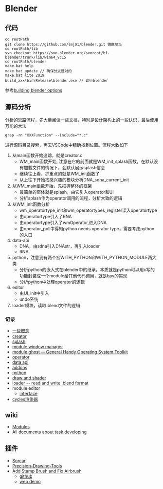 # Blender

## 代码

```shell
cd rootPath
git clone https://github.com/lmj01/blender.git 镜像地址
cd rootPath/lib 
svn checkout https://svn.blender.org/svnroot/bf-blender/trunk/lib/win64_vc15
cd rootPath/blender 
make.bat help
make.bat update // 确保分支是对的 
make.bat lite 2019
build_xxx\bin\Release\blender.exe // 运行blender
```
参考[building blender options](https://wiki.blender.org/wiki/Building_Blender/Options)

## 源码分析

分析的思路流程，先大量阅读一些文档，特别是设计架构上的一些认识，最后使用万能的大法
```shell
grep -rn "XXXFunction" --include="*.c"
```
进行源码目录搜索，再去VSCode中精确找到位置。流程大致如下

1. 从main函数开始追踪，就是creator.c
    - WM_main函数开始, 注意在它的前面就是WM_init_splash函数，在默认没有加载文件的情况下，会默认展示splash信息
    - 继续往上看，抓重点的就是WM_init函数了
    - 从上往下开始找感兴趣的模块分析DNA_sdna_current_init
2. 从WM_main函数开始，先把握整体的框架
	- 最简单的窗体就是splash，由它引入operator和UI
    - 分析splash作为operator调用的流程，分析大致的逻辑
3. 从WM_init函数分析
    - wm_operatortype_init和wm_operatortypes_register深入operatortype
    - 由operatortype引入了RNA
    - 由operatortype引入了wmOperator,进入DNA
    - 由operator_poll中得知python needs operator type，需要考虑python的入口
4. data-api
    - DNA，由sdna引入DNAstr，再引入loader
    - RNA
5. python，注意到有两个宏WITH_PYTHON和WITH_PYTHON_MODULE两大类
    - 分析python的嵌入式在blender中的继承，本质就是python可以用c写的功能封装成一个module给其他代码调用，就是bpy的实现
    - 分析python中处理operator的逻辑
6. editor
    - 由UI_init中引入
    - undo系统
7. loader模块，读取.blend文件的逻辑

### 记录

- [一些概念](./concepts/blender.md)
- [creator](./concepts/creator.md)
- [splash](./concepts/splash.md)
- [module window manager](./concepts/windowmanager.md)
- [module ghost -- General Handy Operating System Toolkit](./concepts/ghost.md)
- [operator](./concepts/operator.md)
- [data api](./concepts/data_api.md)
- [addons](./concepts/addon.md)
- [python](./concepts/python.md)
- [draw and shader](./concepts/index.md)
- [loader -- read and write .blend format](./concepts/loader.md)
- module editor
    - [interface](./editors/interface.md)
- [cycles渲染器](./cycles.md)

## wiki

- [Modules](https://wiki.blender.org/wiki/Modules)
- [All documents about task developing](https://developer.blender.org/search/)

## 插件

- [Sorcar](https://github.com/aachman98/Sorcar)
- [Precision-Drawing-Tools](https://github.com/Clockmender/Precision-Drawing-Tools)
- [Add Stamp Brush and Fix Airbrush](https://devtalk.blender.org/t/add-stamp-brush-and-fix-airbrush/30884)
    - [github](https://github.com/ShenCiao/Ciallo)
    - [web demo](https://shenciao.github.io/Ciallo/)
